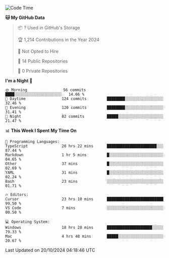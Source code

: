 <!--START_SECTION:waka-->
![Code Time](http://img.shields.io/badge/Code%20Time-6%2C245%20hrs%2010%20mins-blue)

**🐱 My GitHub Data** 

> 📦 ? Used in GitHub's Storage 
 > 
> 🏆 1,214 Contributions in the Year 2024
 > 
> 🚫 Not Opted to Hire
 > 
> 📜 14 Public Repositories 
 > 
> 🔑 0 Private Repositories 
 > 
**I'm a Night 🦉** 

```text
🌞 Morning                56 commits          ████░░░░░░░░░░░░░░░░░░░░░   14.66 % 
🌆 Daytime                124 commits         ████████░░░░░░░░░░░░░░░░░   32.46 % 
🌃 Evening                120 commits         ████████░░░░░░░░░░░░░░░░░   31.41 % 
🌙 Night                  82 commits          █████░░░░░░░░░░░░░░░░░░░░   21.47 % 
```


📊 **This Week I Spent My Time On** 

```text
💬 Programming Languages: 
TypeScript               20 hrs 22 mins      ██████████████████████░░░   87.44 % 
Markdown                 1 hr 5 mins         █░░░░░░░░░░░░░░░░░░░░░░░░   04.65 % 
Other                    37 mins             █░░░░░░░░░░░░░░░░░░░░░░░░   02.69 % 
YAML                     31 mins             █░░░░░░░░░░░░░░░░░░░░░░░░   02.24 % 
Bash                     23 mins             ░░░░░░░░░░░░░░░░░░░░░░░░░   01.71 % 

🔥 Editors: 
Cursor                   23 hrs 10 mins      █████████████████████████   99.50 % 
VS Code                  7 mins              ░░░░░░░░░░░░░░░░░░░░░░░░░   00.50 % 

💻 Operating System: 
Windows                  18 hrs 28 mins      ████████████████████░░░░░   79.33 % 
Mac                      4 hrs 48 mins       █████░░░░░░░░░░░░░░░░░░░░   20.67 % 
```


 Last Updated on 20/10/2024 04:18:46 UTC
<!--END_SECTION:waka-->

